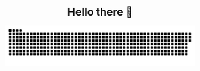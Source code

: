 <br clear="both">

<h1 align="center">Hello there 👋</h1>

<p align="center">
 <img width="600" src="assets/github-snake.svg" alt="snake"/>
</p>